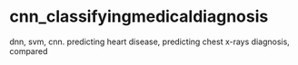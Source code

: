 # cnn_classifyingmedicaldiagnosis
dnn, svm, cnn. predicting heart disease, predicting chest x-rays diagnosis, compared  
